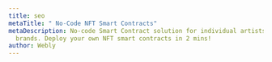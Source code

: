 ```yaml
---
title: seo
metaTitle: " No-Code NFT Smart Contracts"
metaDescription: No-code Smart Contract solution for individual artists &
  brands. Deploy your own NFT smart contracts in 2 mins!
author: Webly
---
```

